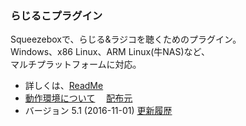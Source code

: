 ### らじるこプラグイン
  Squeezeboxで、らじる&ラジコを聴くためのプラグイン。<br>
  Windows、x86 Linux、ARM Linux(牛NAS)など、<br>
  マルチプラットフォームに対応。 

  * 詳しくは、[ReadMe](https://github.com/t-yoshi/RadiRuKo-Plugin/wiki)  
  * [動作環境について](https://github.com/t-yoshi/RadiRuKo-Plugin/wiki/Environment) 　[配布元](http://t-yoshi.github.io/RadiRuKo-Plugin/)
  * バージョン 5.1 (2016-11-01) [更新履歴](https://github.com/t-yoshi/RadiRuKo-Plugin/wiki/ChangeLog)
